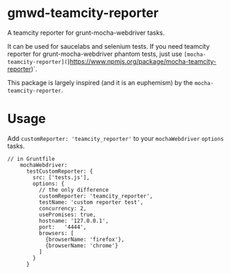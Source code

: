# gmwd-teamcity-reporter

A teamcity reporter for grunt-mocha-webdriver tasks.

It can be used for saucelabs and selenium tests. If you need teamcity reporter for grunt-mocha-webdriver phantom tests, just use `[mocha-teamcity-reporter](`)https://www.npmjs.org/package/mocha-teamcity-reporter)`.

This package is largely inspired (and it is an euphemism) by the `mocha-teamcity-reporter`.

# Usage

Add `customReporter: 'teamcity_reporter'` to your `mochaWebdriver` `options` tasks.

```
// in Gruntfile
    mochaWebdriver:
      testCustomReporter: {
        src: ['tests.js'],
        options: {
          // the only difference
          customReporter: 'teamcity_reporter',
          testName: 'custom reporter test',
          concurrency: 2,
          usePromises: true,
          hostname: '127.0.0.1',
          port:   '4444',
          browsers: [
            {browserName: 'firefox'},
            {browserName: 'chrome'}
          ]
        }
      }
```
